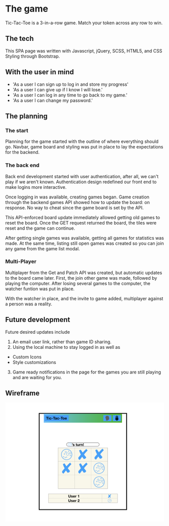 # The game

Tic-Tac-Toe is a 3-in-a-row game. Match your token across any row to win.

## The tech

This SPA page was written with Javascript, jQuery, SCSS, HTML5, and CSS Styling through Bootstrap.

## With the user in mind
- 'As a user I can sign up to log in and store my progress'
- 'As a user I can give up if I know I will lose.'
- 'As a user I can log in any time to go back to my game.'
- 'As a user I can change my password.'

## The planning
### The start
Planning for the game started with the outline of where everything should go. Navbar, game board and styling was put in place to lay the expectations for the backend.
### The back end
Back end development started with user authentication, after all, we can't play if we aren't known. Authentication design redefined our front end to make logins more interactive.

Once logging in was available, creating games began. Game creation through the backend games API showed how to update the board: on response. No way to cheat since the game board is set by the API.

This API-enforced board update immediately allowed getting old games to reset the board. Once the GET request returned the board, the tiles were reset and the game can continue.

After getting single games was available, getting all games for statistics was made. At the same time, listing still open games was created so you can join any game from the game list modal.

### Multi-Player
Multiplayer from the Get and Patch API was created, but automatic updates to the board came later. First, the join other game was made, followed by playing the computer. After losing several games to the computer, the watcher funtion was put in place.

With the watcher in place, and the invite to game added, multiplayer against a person was a reality.

## Future development
Future desired updates include
1. An email user link, rather than game ID sharing.
2. Using the local machine to stay logged in as well as
  - Custom Icons
  - Style customizations
3. Game ready notifications in the page for the games you are still playing and are waiting for you.




## Wireframe
![Wireframe](https://github.com/BrianLM/tic-tac-toe/blob/master/wireframe/wireframe.001.png)
